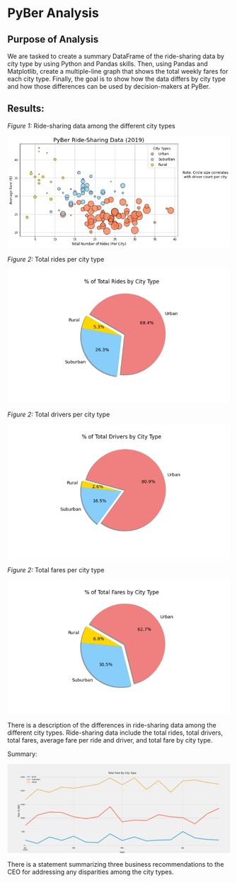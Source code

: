 # PyBer Analysis

## Purpose of Analysis

We are tasked to create a summary DataFrame of the ride-sharing data by city type by using Python and Pandas skills. Then, using Pandas and Matplotlib, create a multiple-line graph that shows the total weekly fares for each city type. Finally, the goal is to show how the data differs by city type and how those differences can be used by decision-makers at PyBer.


## Results:

*Figure 1:* Ride-sharing data among the different city types

![](analysis/Fig1.png)

*Figure 2:* Total rides per city type

![](analysis/Fig6.png)


*Figure 2:* Total drivers per city type

![](analysis/Fig7.png)


*Figure 2:* Total fares per city type

![](analysis/Fig5.png)





There is a description of the differences in ride-sharing data among the different city types. Ride-sharing data include the total rides, total drivers, total fares, average fare per ride and driver, and total fare by city type.



Summary:

![](analysis/PyBer_fare_summary.png)

There is a statement summarizing three business recommendations to the CEO for addressing any disparities among the city types. 
